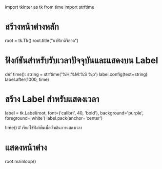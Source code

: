 import tkinter as tk
from time import strftime

# สร้างหน้าต่างหลัก
root = tk.Tk()
root.title("นาฬิกาดิจิตอล")

# ฟังก์ชันสำหรับรับเวลาปัจจุบันและแสดงบน Label
def time():
    string = strftime('%H:%M:%S %p')
    label.config(text=string)
    label.after(1000, time)

# สร้าง Label สำหรับแสดงเวลา
label = tk.Label(root, font=('calibri', 40, 'bold'), background='purple', foreground='white')
label.pack(anchor='center')

time()  # เรียกใช้ฟังก์ชันเพื่อเริ่มต้นการแสดงเวลา

# แสดงหน้าต่าง
root.mainloop()
